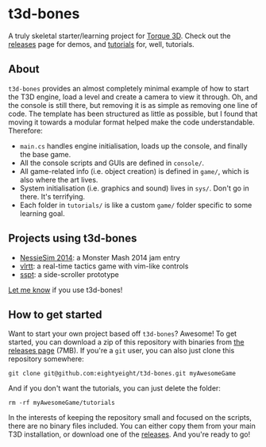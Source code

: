 # t3d-bones

A truly skeletal starter/learning project for [Torque 3D][].
Check out the [releases][] page for demos, and [tutorials](./tutorials) for, well, tutorials.

 [Torque 3D]: https://github.com/GarageGames/Torque3D

## About

`t3d-bones` provides an almost completely minimal example of how to start the T3D engine, load a level and create a camera to view it through.
Oh, and the console is still there, but removing it is as simple as removing one line of code.
The template has been structured as little as possible, but I found that moving it towards a modular format helped make the code understandable.
Therefore:

 * `main.cs` handles engine initialisation, loads up the console, and finally the base game.
 * All the console scripts and GUIs are defined in `console/`.
 * All game-related info (i.e. object creation) is defined in `game/`, which is also where the art lives.
 * System initialisation (i.e. graphics and sound) lives in `sys/`. Don't go in there. It's terrifying.
 * Each folder in `tutorials/` is like a custom `game/` folder specific to some learning goal.

## Projects using t3d-bones

 * [NessieSim 2014](https://github.com/eightyeight/nessiesim14): a Monster Mash 2014 jam entry
 * [vlrtt](https://github.com/eightyeight/vlrtt): a real-time tactics game with vim-like controls
 * [sspt](https://github.com/lukaspj/sspt): a side-scroller prototype

[Let me know](http://www.garagegames.com/account/profile/79478) if you use t3d-bones!

## How to get started

Want to start your own project based off `t3d-bones`?
Awesome!
To get started, you can download a zip of this repository with binaries from [the releases page][releases] (7MB).
If you're a `git` user, you can also just clone this repository somewhere:

    git clone git@github.com:eightyeight/t3d-bones.git myAwesomeGame

And if you don't want the tutorials, you can just delete the folder:

    rm -rf myAwesomeGame/tutorials

In the interests of keeping the repository small and focused on the scripts, there are no binary files included.
You can either copy them from your main T3D installation, or download one of the [releases][].
And you're ready to go!

 [releases]: https://github.com/eightyeight/t3d-bones/releases
